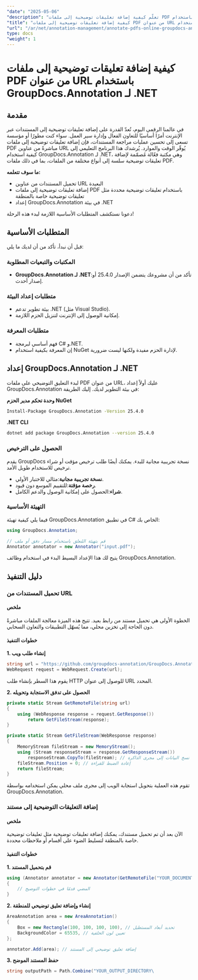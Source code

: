 ```yaml
---
"date": "2025-05-06"
"description": "تعلّم كيفية إضافة تعليقات توضيحية إلى ملفات PDF عبر الإنترنت باستخدام GroupDocs.Annotation لـ .NET. بسّط عملية مراجعة مستنداتك باستخدام تقنيات تعليق توضيحية فعّالة."
"title": "كيفية إضافة تعليقات توضيحية إلى ملفات PDF من عنوان URL باستخدام GroupDocs.Annotation لـ .NET"
"url": "/ar/net/annotation-management/annotate-pdfs-online-groupdocs-annotation-net/"
type: docs
"weight": 1
---
```


# كيفية إضافة تعليقات توضيحية إلى ملفات PDF من عنوان URL باستخدام GroupDocs.Annotation لـ .NET

## مقدمة

في عالمنا الرقمي اليوم، تُعدّ القدرة على إضافة تعليقات توضيحية إلى المستندات عبر الإنترنت أمرًا أساسيًا للتعاون الفعال وإدارة سير العمل. سواء كنت مطورًا أو مؤسسة تسعى إلى تحسين عمليات مراجعة المستندات، فإن إضافة تعليقات توضيحية إلى ملفات PDF مباشرةً من عناوين URL يُوفّر الوقت والموارد. يُرشدك هذا البرنامج التعليمي إلى كيفية استخدام GroupDocs.Annotation لـ .NET، وهي مكتبة فعّالة مُصمّمة لإضافة تعليقات توضيحية سلسة إلى أنواع مختلفة من الملفات، بما في ذلك ملفات PDF.

**ما سوف تتعلمه:**
- تحميل المستندات من عناوين URL البعيدة
- إضافة تعليقات توضيحية إلى ملفات PDF باستخدام تعليقات توضيحية محددة مثل تعليقات توضيحية خاصة بالمنطقة
- إعداد GroupDocs.Annotation في بيئة .NET

دعونا نستكشف المتطلبات الأساسية اللازمة لبدء هذه الرحلة!

## المتطلبات الأساسية

قبل أن نبدأ، تأكد من أن لديك ما يلي:

### المكتبات والتبعيات المطلوبة
- **GroupDocs.Annotation لـ .NET**:تأكد من أن مشروعك يتضمن الإصدار 25.4.0 أو إصدار أحدث.
  

### متطلبات إعداد البيئة
- بيئة تطوير تدعم .NET (مثل Visual Studio).
- إمكانية الوصول إلى الإنترنت لتنزيل الحزم اللازمة.

### متطلبات المعرفة
- فهم أساسي لبرمجة C# و.NET.
- إن المعرفة بكيفية استخدام NuGet لإدارة الحزم مفيدة ولكنها ليست ضرورية.

## إعداد GroupDocs.Annotation لـ .NET

لبدء التعليق التوضيحي على ملفات PDF من عنوان URL، عليك أولاً إعداد GroupDocs.Annotation في بيئة التطوير لديك. إليك الطريقة:

**وحدة تحكم مدير الحزم NuGet**

```bash
Install-Package GroupDocs.Annotation -Version 25.4.0
```

**\.NET CLI**

```bash
dotnet add package GroupDocs.Annotation --version 25.4.0
```

### الحصول على الترخيص

يقدم GroupDocs نسخة تجريبية مجانية للبدء. يمكنك أيضًا طلب ترخيص مؤقت أو شراء ترخيص للاستخدام طويل الأمد.

- **نسخة تجريبية مجانية**:مثالي للاختبار الأولي.
- **رخصة مؤقتة**:للتقييم الموسع دون قيود.
- **شراء**:الحصول على إمكانية الوصول والدعم الكامل.

### التهيئة الأساسية

فيما يلي كيفية تهيئة GroupDocs.Annotation في تطبيق C# الخاص بك:

```csharp
using GroupDocs.Annotation;

// قم بتهيئة المُعلق باستخدام مسار دفق أو ملف
Annotator annotator = new Annotator("input.pdf");
```

يتيح لك هذا الإعداد البسيط البدء في استخدام وظائف GroupDocs.Annotation.

## دليل التنفيذ

### تحميل المستندات من URL

#### ملخص

الخطوة الأولى هي تحميل مستند من رابط بعيد. تتيح هذه الميزة معالجة الملفات مباشرةً دون الحاجة إلى تخزين محلي، مما يُسهّل التطبيقات والتعاون السحابي.

#### خطوات التنفيذ

**1. إنشاء طلب ويب**

```csharp
string url = "https://github.com/groupdocs-annotation/GroupDocs.Annotation-for-.NET/blob/master/Examples/Resources/SampleFiles/input.pdf?raw=true";
WebRequest request = WebRequest.Create(url);
```

يقوم هذا السطر بإنشاء طلب HTTP للوصول إلى عنوان URL المحدد.

**2. الحصول على تدفق الاستجابة وتحويله**

```csharp
private static Stream GetRemoteFile(string url)
{
    using (WebResponse response = request.GetResponse())
        return GetFileStream(response);
}

private static Stream GetFileStream(WebResponse response)
{
    MemoryStream fileStream = new MemoryStream();
    using (Stream responseStream = response.GetResponseStream())
        responseStream.CopyTo(fileStream); // نسخ البيانات إلى مجرى الذاكرة
    fileStream.Position = 0; // إعادة الضبط للقراءة
    return fileStream;
}
```

تقوم هذه العملية بتحويل استجابة الويب إلى مجرى ملف محلي يمكن استخدامه بواسطة GroupDocs.Annotation.

### إضافة التعليقات التوضيحية إلى مستند

#### ملخص

الآن بعد أن تم تحميل مستندك، يمكنك إضافة تعليقات توضيحية مثل تعليقات توضيحية خاصة بالمنطقة لتسليط الضوء على أقسام أو ملاحظات محددة.

#### خطوات التنفيذ

**1. قم بتحميل المستند**

```csharp
using (Annotator annotator = new Annotator(GetRemoteFile("YOUR_DOCUMENT_DIRECTORY/input.pdf")))
{
    // المضي قدمًا في خطوات التوضيح
}
```

**2. إنشاء وإضافة تعليق توضيحي للمنطقة**

```csharp
AreaAnnotation area = new AreaAnnotation()
{
    Box = new Rectangle(100, 100, 100, 100), // تحديد أبعاد المستطيل
    BackgroundColor = 65535, // تعيين لون الخلفية
};

annotator.Add(area); // إضافة تعليق توضيحي إلى المستند
```

**3. حفظ المستند الموضح**

```csharp
string outputPath = Path.Combine("YOUR_OUTPUT_DIRECTORY\